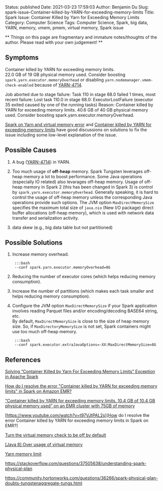 Status: published
Date: 2021-03-23 17:59:03
Author: Benjamin Du
Slug: spark-issue-Container-killed-by-YARN-for-exceeding-memory-limits
Title: Spark Issue: Container Killed by Yarn for Exceeding Memory Limits
Category: Computer Science
Tags: Computer Science, Spark, big data, YARN, memory, vmem, pmem, virtual memory, Spark issue

**
Things on this page are fragmentary and immature notes/thoughts of the author.
Please read with your own judgement!
**

## Symptoms

Container killed by YARN for exceeding memory limits.  
22.0 GB of 19 GB physical memory used. 
Consider boosting `spark.yarn.executor.memoryOverhead` 
or disabling `yarn.nodemanager.vmem-check-enabled` 
because of [YARN-4714](https://issues.apache.org/jira/browse/YARN-4714).


Job aborted due to stage failure: Task 110 in stage 68.0 failed 1 times, 
most recent failure: Lost task 110.0 in stage 68.0:
ExecutorLostFailure (executor 35 exited caused by one of the running tasks) 
Reason: Container killed by YARN for exceeding memory limits. 40.6 GB of 40 GB physical memory used. 
Consider boosting spark.yarn.executor.memoryOverhead.


[Spark on Yarn and virtual memory error](https://a-ghorbani.github.io/2016/12/23/spark-on-yarn-and-java-8-and-virtual-memory-error)
and
[Container killed by YARN for exceeding memory limits](https://www.cnblogs.com/zz-ksw/p/11403622.html)
have good discussions on solutions to fix the issue including some low-level explanation of the issue.

## Possible Causes 

1. A bug ([YARN-4714](https://issues.apache.org/jira/browse/YARN-4714)) in YARN.

2. Too much usage of **off-heap** memory. 
  Spark Tungsten leverages off-heap memory a lot to boost performance. 
  Some Java operations (especially IO related) also levarages off-heap memory.
  Usage of off-heap memory in Spark 2 (this has been changed in Spark 3) 
  is control by `spark.yarn.executor.memoryOverhead`.
  Generally speaking,
  it is hard to control the usage of off-heap memory 
  unless the corresponding Java operations provide such options.
  The JVM option `MaxDirectMemorySize` specifies the maximum total size of `java.nio` (New I/O package) direct buffer allocations (off-heap memory),
  which is used with network data transfer and serialization activity.

2. data skew (e.g., big data table but not partitioned)

## Possible Solutions 

1. Increase memory overhead.

        :::bash
        --conf spark.yarn.executor.memoryOverhead=8G

2. Reducing the number of executor cores (which helps reducing memory consumption).

3. Increase the number of partitions (which makes each task smaller and helps reducing memory consumption).

4. Configure the JVM option `MaxDirectMemorySize` 
    if your Spark application involves reading Parquet files and/or encoding/decoding BASE64 string, etc.     
    By default,
    `MaxDirectMemorySize` is close to the size of heap memory size.
    So, if `MaxDirectoryMemorySize` is not set, 
    Spark containers might use too much off-heap memory.

        :::bash
        --conf spark.executor.extraJavaOptions=-XX:MaxDirectMemorySize=8G

## References 

[Solving “Container Killed by Yarn For Exceeding Memory Limits” Exception in Apache Spark](https://medium.com/analytics-vidhya/solving-container-killed-by-yarn-for-exceeding-memory-limits-exception-in-apache-spark-b3349685df16)

[How do I resolve the error "Container killed by YARN for exceeding memory limits" in Spark on Amazon EMR?](https://aws.amazon.com/premiumsupport/knowledge-center/emr-spark-yarn-memory-limit/#:~:text=Memory%20overhead%20is%20the%20amount,libraries%2C%20or%20memory%20mapped%20files.)

[“Container killed by YARN for exceeding memory limits. 10.4 GB of 10.4 GB physical memory used” on an EMR cluster with 75GB of memory](https://stackoverflow.com/questions/40781354/container-killed-by-yarn-for-exceeding-memory-limits-10-4-gb-of-10-4-gb-physic)

[https://www.youtube.com/watch?v=t97VJtPAL2s](How do I resolve the error Container killed by YARN for exceeding memory limits in Spark on EMR?)

[Turn the virtual memory check to be off by default](https://issues.apache.org/jira/browse/YARN-2225)

[[Java 8] Over usage of virtual memory](https://issues.apache.org/jira/browse/YARN-4714)

[Yarn memory limit](https://www.xspdf.com/resolution/50926958.html)

https://stackoverflow.com/questions/37505638/understanding-spark-physical-plan

https://community.hortonworks.com/questions/36266/spark-physical-plan-doubts-tungstenaggregate-tungs.html
